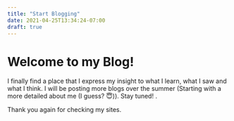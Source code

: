 ```yaml
---
title: "Start Blogging"
date: 2021-04-25T13:34:24-07:00
draft: true
---
```


# Welcome to my Blog!

I finally find a place that I express my insight to what I learn, what I saw and what I think. I will be posting more blogs over the summer (Starting with a more detailed about me (I guess? 😇)). Stay tuned! . 

Thank you again for checking my sites.